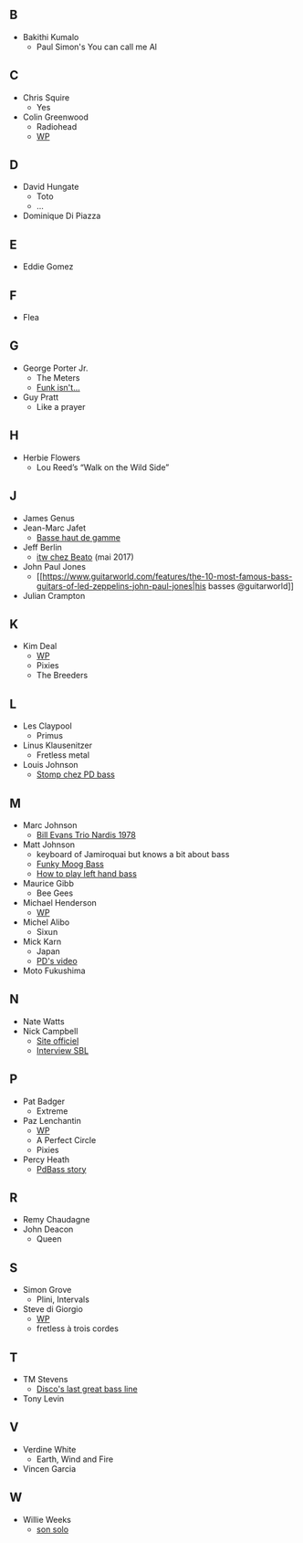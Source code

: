 
## B

- Bakithi Kumalo
  - Paul Simon's You can call me Al

## C

- Chris Squire
  - Yes
- Colin Greenwood
  - Radiohead
  - [WP](https://fr.wikipedia.org/wiki/Colin_Greenwood)

## D

- David Hungate
    - Toto
    - …
- Dominique Di Piazza

## E

- Eddie Gomez

## F

- Flea

## G

- George Porter Jr.
  - The Meters
  - [Funk isn't...](https://www.ultimate-guitar.com/news/general_music_news/syncopation_is_history_funk_isnt_the_same_anymore_bass_legend_george_porter_jr_says.html)
- Guy Pratt
    - Like a prayer

## H

- Herbie Flowers
  - Lou Reed’s  “Walk on the Wild Side”

## J

- James Genus
- Jean-Marc Jafet
  - [Basse haut de gamme](https://www.youtube.com/watch?v=GY9yrStBmJQ)
- Jeff Berlin
  - [itw chez Beato](https://www.youtube.com/watch?v=MReU0doapdQ) (mai 2017)
- John Paul Jones
  - [[https://www.guitarworld.com/features/the-10-most-famous-bass-guitars-of-led-zeppelins-john-paul-jones|his basses @guitarworld]]
- Julian Crampton

## K

- Kim Deal
  - [WP](https://en.wikipedia.org/wiki/Kim_Deal)
  - Pixies
  - The Breeders
## L

- Les Claypool
    - Primus
- Linus Klausenitzer
    - Fretless metal
- Louis Johnson
  - [Stomp chez PD bass](https://youtu.be/F7el0I5BQtw)

## M

- Marc Johnson
  - [Bill Evans Trio Nardis 1978](https://www.youtube.com/watch?v=hETmWOrKcRE)
- Matt Johnson
  - keyboard of Jamiroquai but knows a bit about bass
  - [Funky Moog Bass](https://www.youtube.com/watch?v=B3zyIcRKQjM)
  - [How to play left hand bass](https://www.youtube.com/watch?v=gL017qe6Oqs)
- Maurice Gibb
  - Bee Gees
- Michael Henderson
  -  [WP](https://en.m.wikipedia.org/wiki/Michael_Henderson)
- Michel Alibo
    - Sixun
- Mick Karn
  - Japan
  - [PD's video](https://youtu.be/jFyZMd6Axoc)
- Moto Fukushima

## N

- Nate Watts
- Nick Campbell
  - [Site officiel](https://nickcampbelldestroys.com/)
  - [Interview SBL](https://www.youtube.com/watch?v=NzH_lXTdI6g)

## P

- Pat Badger
  - Extreme
- Paz Lenchantin
  - [WP](https://en.wikipedia.org/wiki/Paz_Lenchantin)
  - A Perfect Circle
  - Pixies
- Percy Heath
  - [PdBass story](https://www.youtube.com/watch?v=P-zFxabARsc)

## R

- Remy Chaudagne
- John Deacon
  - Queen

## S

- Simon Grove
    - Plini, Intervals
- Steve di Giorgio
  - [WP](https://en.wikipedia.org/wiki/Steve_Di_Giorgio)
  - fretless à trois cordes

## T

- TM Stevens
  - [Disco's last great bass line](https://www.youtube.com/watch?v=gi7K1QO_zhM)
- Tony Levin

## V

- Verdine White
    - Earth, Wind and Fire
- Vincen Garcia

## W

- Willie Weeks
  - [son solo](https://youtu.be/Ft3BgP5SQAk)
